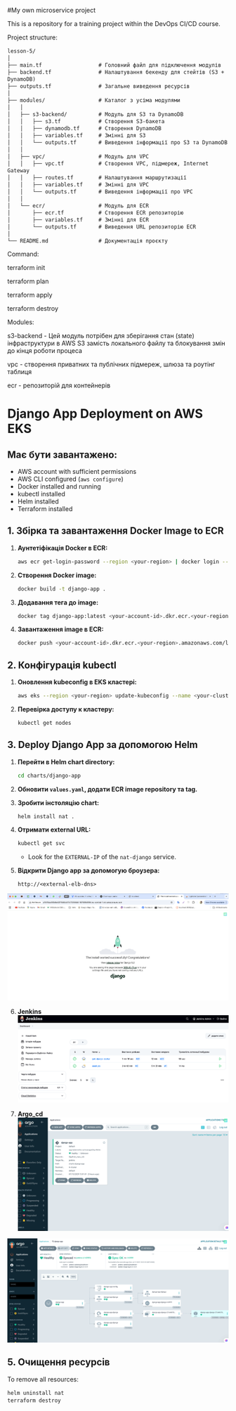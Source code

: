 #My own microservice project 

This is a repository for a training project within the DevOps CI/CD course.


Project structure: 

```
lesson-5/
│
├── main.tf                  # Головний файл для підключення модулів
├── backend.tf               # Налаштування бекенду для стейтів (S3 + DynamoDB)
├── outputs.tf               # Загальне виведення ресурсів
│
├── modules/                 # Каталог з усіма модулями
│   │
│   ├── s3-backend/          # Модуль для S3 та DynamoDB
│   │   ├── s3.tf            # Створення S3-бакета
│   │   ├── dynamodb.tf      # Створення DynamoDB
│   │   ├── variables.tf     # Змінні для S3
│   │   └── outputs.tf       # Виведення інформації про S3 та DynamoDB
│   │
│   ├── vpc/                 # Модуль для VPC
│   │   ├── vpc.tf           # Створення VPC, підмереж, Internet Gateway
│   │   ├── routes.tf        # Налаштування маршрутизації
│   │   ├── variables.tf     # Змінні для VPC
│   │   └── outputs.tf       # Виведення інформації про VPC
│   │
│   └── ecr/                 # Модуль для ECR
│       ├── ecr.tf           # Створення ECR репозиторію
│       ├── variables.tf     # Змінні для ECR
│       └── outputs.tf       # Виведення URL репозиторію ECR
│
└── README.md                # Документація проєкту

```

Command:

terraform init

terraform plan

terraform apply

terraform destroy


Modules:

s3-backend - Цей модуль потрібен для  зберігання стан (state) інфраструктури в AWS S3 замість локального файлу та блокування змін до кінця роботи процеса

vpc - створення приватних та публічних підмереж, шлюза та роутінг таблиця

ecr - репозиторій для контейнерів

# Django App Deployment on AWS EKS

## Має бути завантажено:

- AWS account with sufficient permissions
- AWS CLI configured (`aws configure`)
- Docker installed and running
- kubectl installed
- Helm installed
- Terraform installed

## 1. Збірка та завантаження Docker Image to ECR

1. **Аунтетіфікація Docker в ECR:**
   ```sh
   aws ecr get-login-password --region <your-region> | docker login --username AWS --password-stdin <your-account-id>.dkr.ecr.<your-region>.amazonaws.com
   ```

2. **Створення Docker image:**
   ```sh
   docker build -t django-app .
   ```

3. **Додавання тега до image:**
   ```sh
   docker tag django-app:latest <your-account-id>.dkr.ecr.<your-region>.amazonaws.com/lesson-5-ecr-nat:latest
   ```

4. **Завантаження image в ECR:**
   ```sh
   docker push <your-account-id>.dkr.ecr.<your-region>.amazonaws.com/lesson-5-ecr-nat:latest
   ```


## 2. Конфігурація kubectl

1. **Оновлення kubeconfig в EKS кластері:**
   ```sh
   aws eks --region <your-region> update-kubeconfig --name <your-cluster-name>
   ```

2. **Перевірка доступу к кластеру:**
   ```sh
   kubectl get nodes
   ```

## 3. Deploy Django App за допомогою Helm

1. **Перейти в Helm chart directory:**
   ```sh
   cd charts/django-app
   ```

2. **Обновити `values.yaml`, додати ECR image repository та tag.**

3. **Зробити інстоляцію chart:**
   ```sh
   helm install nat .
   ```

4. **Отримати external URL:**
   ```sh
   kubectl get svc
   ```
   - Look for the `EXTERNAL-IP` of the `nat-django` service.

5. **Відкрити Django app за допомогую броузера:**
   ```
   http://<external-elb-dns>
   ```


![alt text](image.png)

6. **Jenkins**
![alt text](image-3.png)

7. **Argo_cd**
![alt text](image-2.png)

![alt text](image-4.png)

## 5. Очищення ресурсів

To remove all resources:
```sh
helm uninstall nat
terraform destroy
```






